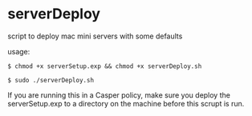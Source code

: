 # serverDeploy
script to deploy mac mini servers with some defaults

usage:

`$ chmod +x serverSetup.exp && chmod +x serverDeploy.sh`

`$ sudo ./serverDeploy.sh`

If you are running this in a Casper policy, make sure you deploy the serverSetup.exp to a directory on the machine before this scrupt is run.
